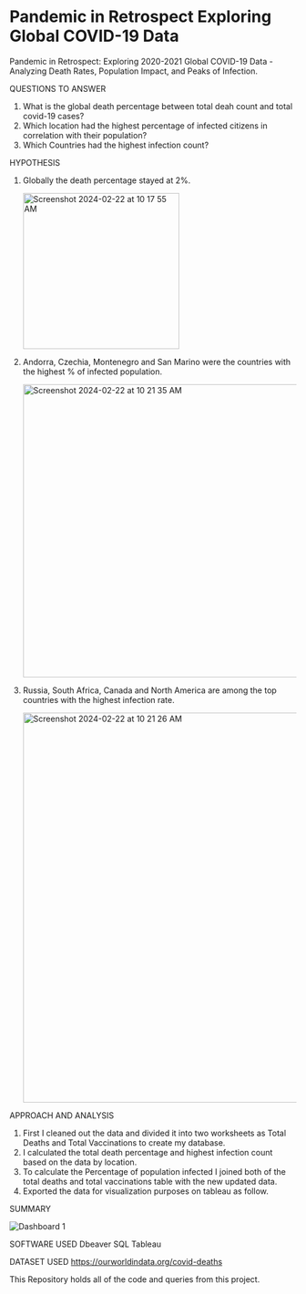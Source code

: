 # Pandemic in Retrospect Exploring Global COVID-19 Data
Pandemic in Retrospect: Exploring 2020-2021 Global COVID-19 Data - Analyzing Death Rates, Population Impact, and Peaks of Infection.

QUESTIONS TO ANSWER
1. What is the global death percentage between total deah count and total covid-19 cases? 
2. Which location had the highest percentage of infected citizens in correlation with their population?
3. Which Countries had the highest infection count? 

HYPOTHESIS
1. Globally the death percentage stayed at 2%.
   
   <img width="274" alt="Screenshot 2024-02-22 at 10 17 55 AM" src="https://github.com/lucyvieira3/Pandemic-in-Retrospect-Exploring-Global-COVID-19-Data/assets/153330654/4de50726-0ba7-4b37-b28e-31b1da85ea99">

3. Andorra, Czechia, Montenegro and San Marino were the countries with the highest % of infected population.
   
   <img width="515" alt="Screenshot 2024-02-22 at 10 21 35 AM" src="https://github.com/lucyvieira3/Pandemic-in-Retrospect-Exploring-Global-COVID-19-Data/assets/153330654/271b3475-1b7b-42bd-841b-500675e49107">
   
5. Russia, South Africa, Canada and North America are among the top countries with the highest infection rate.
   
   <img width="685" alt="Screenshot 2024-02-22 at 10 21 26 AM" src="https://github.com/lucyvieira3/Pandemic-in-Retrospect-Exploring-Global-COVID-19-Data/assets/153330654/8dfd7fe9-945f-4600-8996-df37882d3782">

APPROACH AND ANALYSIS
1. First I cleaned out the data and divided it into two worksheets as Total Deaths and Total Vaccinations to create my database. 
2. I calculated the total death percentage and highest infection count based on the data by location.
3. To calculate the Percentage of population infected I joined both of the total deaths and total vaccinations table with the new updated data.
4. Exported the data for visualization purposes on tableau as follow.

SUMMARY

![Dashboard 1](https://github.com/lucyvieira3/Pandemic-in-Retrospect-Exploring-Global-COVID-19-Data/assets/153330654/c067e8fe-38db-4464-92bd-7996a68da549)


SOFTWARE USED
Dbeaver 
SQL 
Tableau

DATASET USED
https://ourworldindata.org/covid-deaths

This Repository holds all of the code and queries from this project. 
